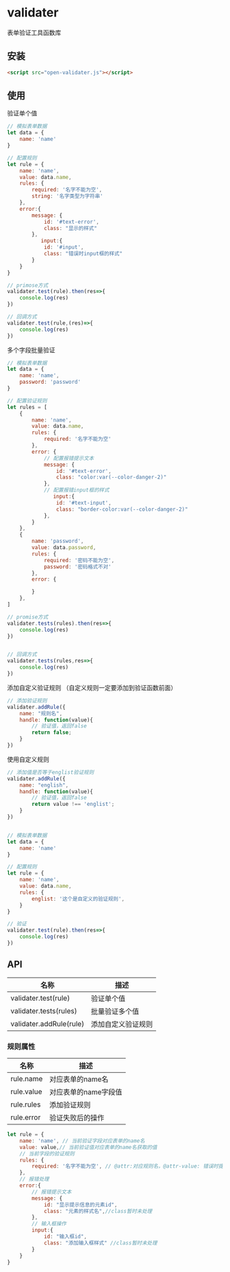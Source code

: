 # validater

表单验证工具函数库

## 安装

```html
<script src="open-validater.js"></script>
```

## 使用

验证单个值

```js
// 模拟表单数据
let data = {
    name: 'name'
}

// 配置规则 
let rule = {
    name: 'name',
    value: data.name,
    rules: {
        required: '名字不能为空',
        string: '名字类型为字符串'
    },
    error:{
        message: {
            id: '#text-error',
            class: "显示的样式"
        },
           input:{
            id: '#input',
            class: "错误时input框的样式"
        }
    }
}

// primose方式
validater.test(rule).then(res=>{
    console.log(res)
})

// 回调方式
validater.test(rule,(res)=>{
    console.log(res)
})
```

多个字段批量验证

```js
// 模拟表单数据
let data = {
    name: 'name',
    password: 'password'
}

// 配置验证规则
let rules = [
    {
        name: 'name',
        value: data.name,
        rules: {
            required: '名字不能为空'
        },
        error: {
            // 配置报错提示文本
            message: {
                id: '#text-error',
                class: "color:var(--color-danger-2)"
            },
            // 配置报错input框的样式
               input:{
                id: '#text-input',
                class: "border-color:var(--color-danger-2)"
            }, 
        }
    },
    {
        name: 'password',
        value: data.password,
        rules: {
            required: '密码不能为空',
            password: '密码格式不对'
        },
        error: {

        }
    },
]

// promise方式
validater.tests(rules).then(res=>{
    console.log(res)
})


// 回调方式
validater.tests(rules,res=>{
    console.log(res)
})
```

添加自定义验证规则
（自定义规则一定要添加到验证函数前面）

```js
// 添加验证规则
validater.addRule({
    name: "规则名",
    handle: function(value){
        // 验证值，返回false
        return false;
    }
})
```

使用自定义规则

```js
// 添加值是否等于englist验证规则
validater.addRule({
    name: "english",
    handle: function(value){
        // 验证值，返回false
        return value !== 'englist';
    }
})


// 模拟表单数据
let data = {
    name: 'name'
}

// 配置规则 
let rule = {
    name: 'name',
    value: data.name,
    rules: {
        englist: '这个是自定义的验证规则',
    }
}

// 验证
validater.test(rule).then(res=>{
    console.log(res)
})
```

## API

| 名称                     | 描述        |
| ---------------------- | --------- |
| validater.test(rule)    | 验证单个值     |
| validater.tests(rules)  | 批量验证多个值   |
| validater.addRule(rule) | 添加自定义验证规则 |

### 规则属性

| 名称                     | 描述        |
| ---------------------- | --------- |
| rule.name    | 对应表单的name名     |
| rule.value  | 对应表单的name字段值   |
| rule.rules | 添加验证规则 |
| rule.error | 验证失败后的操作 |

```js
let rule = {
    name: 'name', // 当前验证字段对应表单的name名
    value: value,// 当前验证值对应表单的name名获取的值
    // 当前字段的验证规则
    rules: {
        required: '名字不能为空', // @attr:对应规则名，@attr-value: 错误时提示信息
    },
    // 报错处理
    error:{
        // 报错提示文本
        message: {
            id: "显示提示信息的元素id",
            class: "元素的样式名",//class暂时未处理
        },
        // 输入框操作
        input:{
            id: "输入框id",
            class: "添加输入框样式" //class暂时未处理
        }
    }
}
```